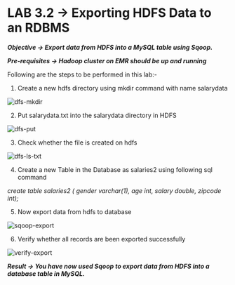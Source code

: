 # LAB 3.2 -> Exporting HDFS Data to an RDBMS

***Objective -> Export data from HDFS into a MySQL table using Sqoop.***

***Pre-requisites -> Hadoop cluster on EMR should be up and running***

Following are the steps to be performed in this lab:-

1. Create a new hdfs directory using mkdir command with name salarydata

![dfs-mkdir](../../images/sqoop/export/dfs-mkdir.jpeg)

2. Put salarydata.txt into the salarydata directory in HDFS

![dfs-put](../../images/sqoop/export/dfs-put.jpeg)

3. Check whether the file is created on hdfs

![dfs-ls-txt](../../images/sqoop/export/dfs-ls-txt.jpeg)

4. Create a new Table in the Database as salaries2 using following sql command

*create table salaries2 (
gender varchar(1),
age int,
salary double,
zipcode int);*

5. Now export data from hdfs to database

![sqoop-export](../../images/sqoop/export/sqoop-export.jpeg)

6. Verify whether all records are been exported successfully

![verify-export](../../images/sqoop/export/verify-export.jpeg)



***Result -> You have now used Sqoop to export data from HDFS into a database table in MySQL.***
